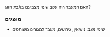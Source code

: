 האם המעבר היה עקב שינוי מצב עם בן/בת הזוג?

###  מושגים
* *שינוי מצב*: נישואין, גירושים, מעבר למגורים משותפים

